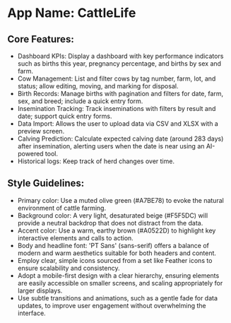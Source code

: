 # **App Name**: CattleLife

## Core Features:

- Dashboard KPIs: Display a dashboard with key performance indicators such as births this year, pregnancy percentage, and births by sex and farm.
- Cow Management: List and filter cows by tag number, farm, lot, and status; allow editing, moving, and marking for disposal.
- Birth Records: Manage births with pagination and filters for date, farm, sex, and breed; include a quick entry form.
- Insemination Tracking: Track inseminations with filters by result and date; support quick entry forms.
- Data Import: Allows the user to upload data via CSV and XLSX with a preview screen.
- Calving Prediction: Calculate expected calving date (around 283 days) after insemination, alerting users when the date is near using an AI-powered tool.
- Historical logs: Keep track of herd changes over time.

## Style Guidelines:

- Primary color: Use a muted olive green (#A7BE78) to evoke the natural environment of cattle farming.
- Background color: A very light, desaturated beige (#F5F5DC) will provide a neutral backdrop that does not distract from the data.
- Accent color: Use a warm, earthy brown (#A0522D) to highlight key interactive elements and calls to action.
- Body and headline font: 'PT Sans' (sans-serif) offers a balance of modern and warm aesthetics suitable for both headers and content.
- Employ clear, simple icons sourced from a set like Feather icons to ensure scalability and consistency.
- Adopt a mobile-first design with a clear hierarchy, ensuring elements are easily accessible on smaller screens, and scaling appropriately for larger displays.
- Use subtle transitions and animations, such as a gentle fade for data updates, to improve user engagement without overwhelming the interface.